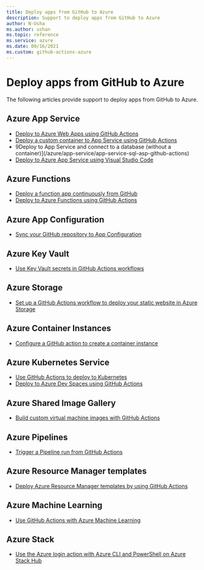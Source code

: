 ```yaml
--- 
title: Deploy apps from GitHub to Azure  
description: Support to deploy apps from GitHub to Azure   
author: N-Usha 
ms.author: ushan 
ms.topic: reference
ms.service: azure 
ms.date: 09/16/2021
ms.custom: github-actions-azure
---
```



# Deploy apps from GitHub to Azure

The following articles provide support to deploy apps from GitHub to Azure.  

## Azure App Service

- [Deploy to Azure Web Apps using GitHub Actions](/azure/app-service/deploy-github-actions)  
- [Deploy a custom container to App Service using GitHub Actions](/azure/app-service/deploy-container-github-action)
- 9Deploy to App Service and connect to a database (without a container)](/azure/app-service/app-service-sql-asp-github-actions)
- [Deploy to Azure App Service using Visual Studio Code](/azure/devops/pipelines/targets/deploy-to-azure-vscode)

## Azure Functions

- [Deploy a function app continuously from GitHub](/azure/azure-functions/scripts/functions-cli-create-function-app-github-continuous)  
- [Deploy to Azure Functions using GitHub Actions](/azure/azure-functions/functions-how-to-github-actions)   

## Azure App Configuration

- [Sync your GitHub repository to App Configuration](/azure/azure-app-configuration/concept-github-action)

## Azure Key Vault

- [Use Key Vault secrets in GitHub Actions workflows](github-key-vault.md)

## Azure Storage

- [Set up a GitHub Actions workflow to deploy your static website in Azure Storage](/azure/storage/blobs/storage-blobs-static-site-github-actions)
## Azure Container Instances

- [Configure a GitHub action to create a container instance](/azure/container-instances/container-instances-github-action)

## Azure Kubernetes Service

- [Use GitHub Actions to deploy to Kubernetes](/azure/aks/kubernetes-action)  
- [Deploy to Azure Dev Spaces using GitHub Actions](/azure/dev-spaces/how-to/github-actions)

## Azure Shared Image Gallery
- [Build custom virtual machine images with GitHub Actions](build-vm-image.md)

## Azure Pipelines

- [Trigger a Pipeline run from GitHub Actions](/azure/devops/pipelines/ecosystems/github-actions)

## Azure Resource Manager templates

- [Deploy Azure Resource Manager templates by using GitHub Actions](/azure/azure-resource-manager/templates/deploy-github-actions)

## Azure Machine Learning

- [Use GitHub Actions with Azure Machine Learning](/azure/machine-learning/how-to-github-actions-machine-learning)

## Azure Stack

- [Use the Azure login action with Azure CLI and PowerShell on Azure Stack Hub](/azure-stack/user/ci-cd-github-action-login-cli)
